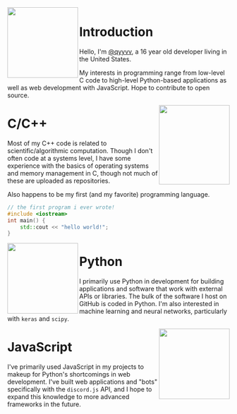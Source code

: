 <img align="left" src="https://static.wikia.nocookie.net/fishmans/images/e/e3/981228.jpg" width=160 height=160>

# Introduction
Hello, I'm [@qyyvv](https://github.com/qyyvv), a 16 year old developer living in the United States.

My interests in programming range from low-level C code to high-level Python-based applications as well as web development with JavaScript. Hope to contribute to open source.

<img align="right" src="https://upload.wikimedia.org/wikipedia/commons/thumb/1/18/ISO_C%2B%2B_Logo.svg/640px-ISO_C%2B%2B_Logo.svg.png" width=160 height=180>

# C/C++
Most of my C++ code is related to scientific/algorithmic computation. Though I don't often code at a systems level, I have some experience with the basics of
operating systems and memory management in C, though not much of these are uploaded as repositories.

Also happens to be my first (and my favorite) programming language.
```cpp
// the first program i ever wrote!
#include <iostream>
int main() {
    std::cout << "hello world!";
}
```

<img align="left" src="https://upload.wikimedia.org/wikipedia/commons/thumb/c/c3/Python-logo-notext.svg/640px-Python-logo-notext.svg.png" width=160 height=160>

# Python
I primarily use Python in development for building applications and software that work with external APIs or libraries. The bulk of the software I host on GitHub
is coded in Python. I'm also interested in machine learning and neural networks, particularly with `keras` and `scipy`.

<img align="right" src="https://upload.wikimedia.org/wikipedia/commons/thumb/9/99/Unofficial_JavaScript_logo_2.svg/2048px-Unofficial_JavaScript_logo_2.svg.png" width=160 height=160>

# JavaScript
I've primarily used JavaScript in my projects to makeup for Python's shortcomings in web development. I've built web applications and "bots" specifically
with the `discord.js` API, and I hope to expand this knowledge to more advanced frameworks in the future.
